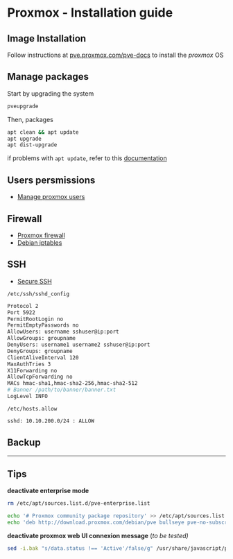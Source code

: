 # Proxmox - Installation guide


## Image Installation 
Follow instructions at [pve.proxmox.com/pve-docs](https://pve.proxmox.com/pve-docs/chapter-pve-installation.html) to install the *proxmox* OS

## Manage packages
Start by upgrading the system
```sh
pveupgrade
```
Then, packages
```sh
apt clean && apt update
apt upgrade
apt dist-upgrade
```
if problems with `apt update`, refer to this [documentation](docs/errors-apt-update.md)


## Users persmissions
- [Manage proxmox users](docs/manage-proxmox-users.md)

## Firewall
- [Proxmox firewall](docs/firewall/proxmox-firewall.md)
- [Debian iptables](docs/firewall/debian-iptables.md)

## SSH
- [Secure SSH](docs/secure-ssh.md)

`/etc/ssh/sshd_config`
```sh
Protocol 2
Port 5922
PermitRootLogin no 
PermitEmptyPasswords no
AllowUsers: username sshuser@ip:port
AllowGroups: groupname
DenyUsers: username1 username2 sshuser@ip:port
DenyGroups: groupname
ClientAliveInterval 120
MaxAuthTries 3
X11Forwarding no 
AllowTcpForwarding no
MACs hmac-sha1,hmac-sha2-256,hmac-sha2-512
# Banner /path/to/banner/banner.txt
LogLevel INFO
```
`/etc/hosts.allow`
```sh
sshd: 10.10.200.0/24 : ALLOW
```


## Backup

---

## Tips
**deactivate enterprise mode**
```sh
rm /etc/apt/sources.list.d/pve-enterprise.list
```

```sh
echo '# Proxmox community package repository' >> /etc/apt/sources.list
echo 'deb http://download.proxmox.com/debian/pve bullseye pve-no-subscription' >> /etc/apt/sources.list
```

**deactivate proxmox web UI connexion message** (*to be tested)*
```sh
sed -i.bak "s/data.status !== 'Active'/false/g" /usr/share/javascript/proxmox-widget-toolkit/proxmoxlib.js && systemctl restart preproxy.service
```


